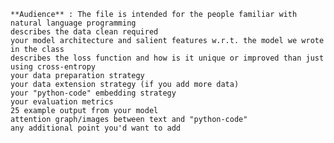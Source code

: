 
    **Audience** : The file is intended for the people familiar with natural language programming
    describes the data clean required
    your model architecture and salient features w.r.t. the model we wrote in the class
    describes the loss function and how is it unique or improved than just using cross-entropy
    your data preparation strategy
    your data extension strategy (if you add more data)
    your "python-code" embedding strategy
    your evaluation metrics
    25 example output from your model
    attention graph/images between text and "python-code"
    any additional point you'd want to add

